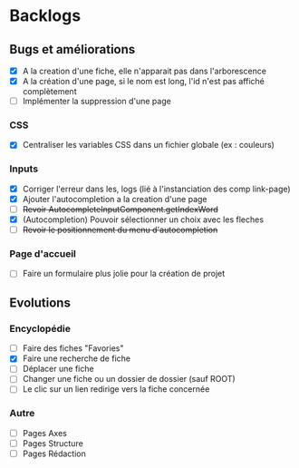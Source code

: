  # Backlogs

 ## Bugs et améliorations
 - [x] A la creation d'une fiche, elle n'apparait pas dans l'arborescence
 - [x] A la création d'une page, si le nom est long, l'id n'est pas affiché complètement
 - [ ] Implémenter la suppression d'une page
 
 ### CSS
 - [x] Centraliser les variables CSS dans un fichier globale (ex : couleurs)

 ### Inputs
 - [x] Corriger l'erreur dans les, logs (lié à l'instanciation des comp link-page)
 - [x] Ajouter l'autocompletion a la creation d'une page
 - [ ] ~~Revoir AutocompleteInputComponent.getIndexWord~~
 - [x] (Autocompletion) Pouvoir sélectionner un choix avec les fleches
 - [ ] ~~Revoir le positionnement du menu d'autocompletion~~

 ### Page d'accueil
 - [ ] Faire un formulaire plus jolie pour la création de projet



 ## Evolutions

 ### Encyclopédie
 - [ ] Faire des fiches "Favories"
 - [x] Faire une recherche de fiche
 - [ ] Déplacer une fiche
 - [ ] Changer une fiche ou un dossier de dossier (sauf ROOT)
 - [ ] Le clic sur un lien redirige vers la fiche concernée
 
 ### Autre
 - [ ] Pages Axes
 - [ ] Pages Structure
 - [ ] Pages Rédaction